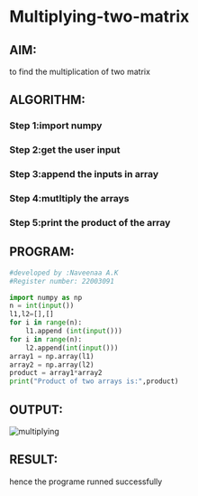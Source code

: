 # Multiplying-two-matrix

## AIM:
to find the multiplication of two matrix

## ALGORITHM:

### Step 1:import numpy
### Step 2:get the user input
### Step 3:append the inputs in array
### Step 4:mutltiply the arrays
### Step 5:print the product of the array

## PROGRAM: 
```python
#developed by :Naveenaa A.K
#Register number: 22003091

import numpy as np
n = int(input())
l1,l2=[],[]
for i in range(n):
    l1.append (int(input()))
for i in range(n):
    l2.append(int(input()))
array1 = np.array(l1)
array2 = np.array(l2)
product = array1*array2
print("Product of two arrays is:",product)
```
## OUTPUT:
![multiplying](https://user-images.githubusercontent.com/113497406/194262141-205cc5c1-0c42-4170-9b2d-6a6bc8af94fd.png)


## RESULT:
hence the programe runned successfully
